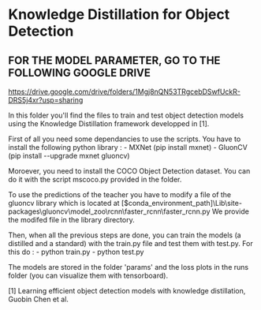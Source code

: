 # Knowledge Distillation for Object Detection


## FOR THE MODEL PARAMETER, GO TO THE FOLLOWING GOOGLE DRIVE
https://drive.google.com/drive/folders/1Mgj8nQN53TRgcebDSwfUckR-DRS5j4xr?usp=sharing

In this folder you'll find the files to train and test object detection models using the Knowledge Distillation framework developped in [1].

First of all you need some dependancies to use the scripts. You have to install the following python library :
	- MXNet (pip install mxnet)
	- GluonCV (pip install --upgrade mxnet gluoncv)

Moroever, you need to install the COCO Object Detection dataset. You can do it with the script mscoco.py provided in the folder.

To use the predictions of the teacher you have to modify a file of the gluoncv library which is located at [$conda_environment_path]\Lib\site-packages\gluoncv\model_zoo\rcnn\faster_rcnn\faster_rcnn.py
We provide the modifed file in the library directory.

Then, when all the previous steps are done, you can train the models (a distilled and a standard) with the train.py file and test them with test.py.
For this do :
	- python train.py
	- python test.py

The models are stored in the folder 'params' and the loss plots in the runs folder (you can visualize them with tensorboard).


[1] Learning efficient object detection models with knowledge distillation, Guobin Chen et al.
